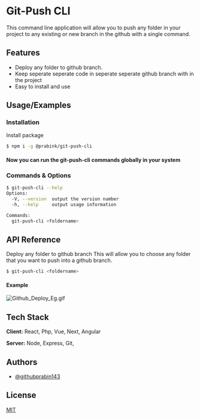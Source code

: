 
# Git-Push CLI

This command line application will allow you to push any folder in your project to any existing or new branch in the github
with a single command.


## Features
- Deploy any folder to github branch.
- Keep seperate seperate code in seperate seperate github branch with in the project
- Easy to install and use

  
## Usage/Examples

### Installation

Install package

```sh
$ npm i -g @prabink/git-push-cli
```

#### Now you can run the git-push-cli commands globally in your system

### Commands & Options

```sh
$ git-push-cli --help
Options:
  -V, --version  output the version number
  -h, --help     output usage information

Commands:
  git-push-cli <foldername>

```
## API Reference
Deploy any folder to github branch 
This will allow you to choose any folder that you want to push into a github branch. 

```sh
$ git-push-cli <foldername>
```
#### Example
<img src="https://drive.google.com/uc?export=download&id=1rc1lRAW77dM4NnMcLa-CUqPiiUwhiMSI" alt="Github_Deploy_Eg.gif"/>

## Tech Stack

**Client:** React, Php, Vue, Next, Angular

**Server:** Node, Express, Git,
## Authors

- [@githubprabin143](https://github.com/githubprabin143/git-push-cli)

  
## License

[MIT](https://choosealicense.com/licenses/mit/)

  